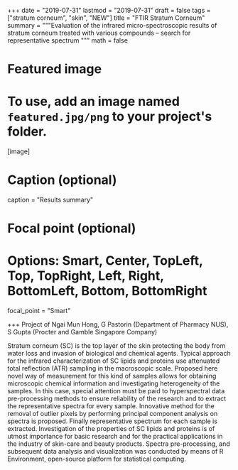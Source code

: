 
+++
date = "2019-07-31"
lastmod = "2019-07-31"
draft = false
tags = ["stratum corneum", "skin", "NEW"]
title = "FTIR Stratum Corneum"
summary = """Evaluation of the infrared micro-spectroscopic results of stratum corneum treated with various compounds – search for representative spectrum 
"""
math = false

# Featured image
# To use, add an image named `featured.jpg/png` to your project's folder. 
[image]
  # Caption (optional)
  caption = "Results summary"
  
  # Focal point (optional)
  # Options: Smart, Center, TopLeft, Top, TopRight, Left, Right, BottomLeft, Bottom, BottomRight
  focal_point = "Smart"

+++
Project of Ngai Mun Hong, G Pastorin  (Department of Pharmacy NUS), S Gupta (Procter and Gamble Singapore Company)

Stratum corneum (SC) is the top layer of the skin protecting the body from water loss and invasion of biological and chemical agents. Typical approach for the infrared characterization of SC lipids and proteins use attenuated total reflection (ATR) sampling in the macroscopic scale. Proposed here novel way of measurement for this kind of samples allows for obtaining microscopic chemical information and investigating heterogeneity of the samples. In this case, special attention must be paid to hyperspectral data pre-processing methods to ensure reliability of the research and to extract the representative spectra for every sample. Innovative method for the removal of outlier pixels by performing principal component analysis on spectra is proposed. Finally representative spectrum for each sample is extracted. 
Investigation of the properties of SC lipids and proteins is of utmost importance for basic research and for the practical applications in the industry of skin-care and beauty products. Spectra pre-processing, and subsequent data analysis and visualization was conducted by means of R Environment, open-source platform for statistical computing.
